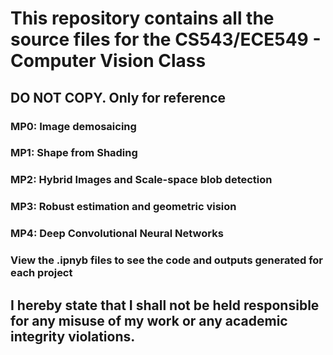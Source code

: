 # This repository contains all the source files for the CS543/ECE549 - Computer Vision Class

## DO NOT COPY. Only for reference

### MP0: Image demosaicing
### MP1: Shape from Shading
### MP2: Hybrid Images and Scale-space blob detection
### MP3: Robust estimation and geometric vision
### MP4: Deep Convolutional Neural Networks

### View the .ipnyb files to see the code and outputs generated for each project
## I hereby state that I shall not be held responsible for any misuse of my work or any academic integrity violations.

